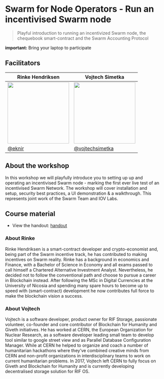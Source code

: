 
# Swarm for Node Operators - Run an incentivised Swarm node
> Playful introduction to running an incentivized Swarm node, the chequebook smart-contract and the Swarm Accounting Protocol

**important:** Bring your laptop to participate

## Facilitators


| **Rinke Hendriksen**| **Vojtech Simetka** |
|------------------------------------------------------	|------------------------------------------------------	|
| <img src="https://avatars0.githubusercontent.com/u/33000441" width="200"/> | <img src = "https://avatars3.githubusercontent.com/u/7974813" width="200"/>|	|
| [@eknir](https://github.com/eknir/) | [@vojtechsimetka](https://github.com/vojtechsimetka)| 



## About the workshop
In this workshop we will playfully introduce you to setting up up and operating an incentivised Swarm node - marking the first ever live test of an  incentivised Swarm Network. The workshop will cover installation and setup, security best practices, a UI demonstration & a walkthrough. This represents joint work of the Swarm Team and IOV Labs.



## Course material
- View the handout: [handout](./WORKSHOP.md)

### About Rinke
Rinke Hendriksen is a smart-contract developer and crypto-economist and, being part of the Swarm incentive track, he has contributed to making incentives on Swarm reality. Rinke has a background in economics and Finance, with a Bachelor of Science in Economy and all exams passed to call himself a Chartered Alternative Investment Analyst. Nevertheless, he decided not to follow the conventional path and choose to pursue a career in Blockchain instead. After following the MSc in Digital Currencies at the University of Nicosia and spending many spare hours to become up to speed with (smart-contract) development he now contributes full force to make the blockchain vision a success.

### About Vojtech
Vojtech is a software developer, product owner for RIF Storage, passionate volunteer, co-founder and core contributor of Blockchain for Humanity and Giveth initiatives. He has worked at CERN, the European Organization for Nuclear Research, as a software developer leading small team to develop tool similar to google street view and as Parallel Database Configuration Manager. While at CERN he helped to organize and coach a number of humanitarian hackathons where they’ve combined creative minds from CERN and non-profit organizations in interdisciplinary teams to work on current humanitarian problems.​ In 2017, Vojtech left CERN to fully focus on Giveth and Blockchain for Humanity and is currently developing decentralised storage solution for RIF OS.
